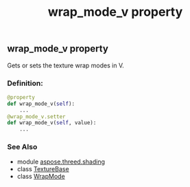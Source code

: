 ﻿---
title: wrap_mode_v property
second_title: Aspose.3D for Python via .NET API References
description: 
type: docs
weight: 210
url: /python-net/aspose.threed.shading/texturebase/wrap_mode_v/
is_root: false
---

## wrap_mode_v property


Gets or sets the texture wrap modes in V.
### Definition:
```python
@property
def wrap_mode_v(self):
    ...
@wrap_mode_v.setter
def wrap_mode_v(self, value):
    ...
```

### See Also
* module [aspose.threed.shading](../../)
* class [TextureBase](/3d/python-net/aspose.threed.shading/texturebase)
* class [WrapMode](/3d/python-net/aspose.threed.shading/wrapmode)
